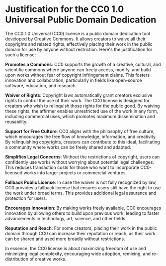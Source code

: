 # Justification for the CC0 1.0 Universal Public Domain Dedication


The CC0 1.0 Universal (CC0) license is a public domain dedication tool developed by Creative Commons. It allows creators to waive all their copyrights and related rights, effectively placing their work in the public domain for use by anyone without restriction. Here's the justification for such a license:

**Promotes a Commons**: CC0 supports the growth of a creative, cultural, and scientific commons where anyone can freely access, modify, and build upon works without fear of copyright infringement claims. This fosters innovation and collaboration, particularly in fields like open-source software, education, and research.

**Waiver of Rights**: Copyright laws automatically grant creators exclusive rights to control the use of their work. The CC0 license is designed for creators who wish to relinquish those rights for the public good. By waiving these rights, the affirmer enables unrestricted use of the work in any form, including commercial uses, which promotes maximum dissemination and reusability.

**Support for Free Culture**: CC0 aligns with the philosophy of free culture, which encourages the free flow of knowledge, information, and creativity. By relinquishing copyrights, creators can contribute to this ideal, facilitating a community where works can be freely shared and adapted.

**Simplifies Legal Concerns**: Without the restrictions of copyright, users can confidently use works without worrying about potential legal challenges. This reduces transaction costs for those who want to incorporate CC0-licensed works into larger projects or commercial ventures.

**Fallback Public License**: In case the waiver is not fully recognized by law, CC0 provides a fallback license that ensures users still have the right to use the work under broad terms. This provides additional legal assurance and protection for users.

**Encourages Innovation**: By making works freely available, CC0 encourages innovation by allowing others to build upon previous work, leading to faster advancements in technology, art, science, and other fields.

**Reputation and Reach**: For some creators, placing their work in the public domain through CC0 can increase their reputation or reach, as their work can be shared and used more broadly without restrictions.

In essence, the CC0 license is about maximizing freedom of use and minimizing legal complexity, encouraging wide adoption, remixing, and re-distribution of creative works.
